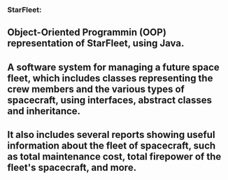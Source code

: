### StarFleet:

## Object-Oriented Programmin (OOP) representation of StarFleet, using Java.

## A software system for managing a future space fleet, which includes classes representing the crew members and the various types of spacecraft, using interfaces, abstract classes and inheritance.
## It also includes several reports showing useful information about the fleet of spacecraft, such as total maintenance cost, total firepower of the fleet's spacecraft, and more.
